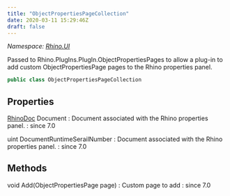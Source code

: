 ```yaml
---
title: "ObjectPropertiesPageCollection"
date: 2020-03-11 15:29:46Z
draft: false
---
```


*Namespace: [Rhino.UI](../)*

Passed to Rhino.PlugIns.PlugIn.ObjectPropertiesPages to allow a plug-in
   to add custom ObjectPropertiesPage pages to the Rhino properties panel.
```cs
public class ObjectPropertiesPageCollection
```
## Properties

[RhinoDoc](/rhinocommon/rhino/rhinodoc/) Document
: Document associated with the Rhino properties panel.
: since 7.0

uint DocumentRuntimeSerailNumber
: Document associated with the Rhino properties panel.
: since 7.0
## Methods

void Add(ObjectPropertiesPage page)
: Custom page to add
: since 7.0
